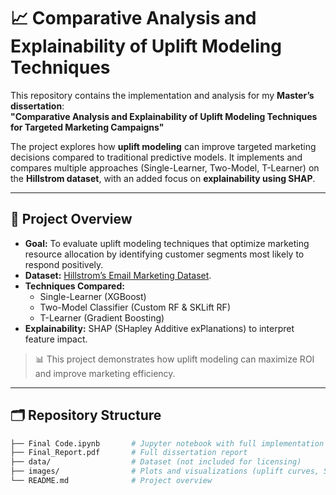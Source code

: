 # 📈 Comparative Analysis and Explainability of Uplift Modeling Techniques

This repository contains the implementation and analysis for my **Master’s dissertation**:  
**"Comparative Analysis and Explainability of Uplift Modeling Techniques for Targeted Marketing Campaigns"**  

The project explores how **uplift modeling** can improve targeted marketing decisions compared to traditional predictive models. It implements and compares multiple approaches (Single-Learner, Two-Model, T-Learner) on the **Hillstrom dataset**, with an added focus on **explainability using SHAP**.

---

## 🚀 Project Overview

- **Goal:** To evaluate uplift modeling techniques that optimize marketing resource allocation by identifying customer segments most likely to respond positively.  
- **Dataset:** [Hillstrom’s Email Marketing Dataset](https://www.uplift-modeling.com/en/latest/api/datasets/fetch_hillstrom.html).  
- **Techniques Compared:**  
  - Single-Learner (XGBoost)  
  - Two-Model Classifier (Custom RF & SKLift RF)  
  - T-Learner (Gradient Boosting)  
- **Explainability:** SHAP (SHapley Additive exPlanations) to interpret feature impact.  

> 📊 This project demonstrates how uplift modeling can maximize ROI and improve marketing efficiency.

---

## 🗂 Repository Structure

```bash
├── Final Code.ipynb       # Jupyter notebook with full implementation
├── Final_Report.pdf       # Full dissertation report
├── data/                  # Dataset (not included for licensing)
├── images/                # Plots and visualizations (uplift curves, SHAP, etc.)
└── README.md              # Project overview

